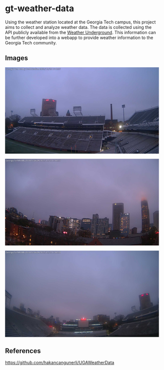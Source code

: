 # gt-weather-data

Using the weather station located at the Georgia Tech campus, this project aims to collect and analyze weather data. The data is collected using the API publicly available from the [Weather Underground](https://www.wunderground.com/). This information can be further developed into a webapp to provide weather information to the Georgia Tech community.
## Images

![](./cumulus.jpg)

![](./gatecheast.jpg)

![](./gatechsw.jpg)

## References

<https://github.com/hakancangunerli/UGAWeatherData>
